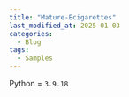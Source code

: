 ```yaml
---
title: "Mature-Ecigarettes"
last_modified_at: 2025-01-03
categories:
  - Blog
tags:
  - Samples
---
```


Python = `3.9.18`
